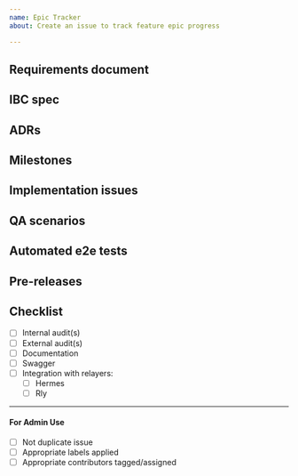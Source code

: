 ```yaml
---
name: Epic Tracker
about: Create an issue to track feature epic progress

---
```


<!-- < < < < < < < < < < < < < < < < < < < < < < < < < < < < < < < < < ☺ 
v                            ✰  Thanks for opening an issue! ✰    
v    Before smashing the submit button please review the template.
v    Word of caution: poorly thought-out proposals may be rejected 
v                     without deliberation 
☺ > > > > > > > > > > > > > > > > > > > > > > > > > > > > > > > > >  -->

## Requirements document

<!-- Link to requirements document -->

## IBC spec

<!-- Link to specification -->

## ADRs

<!-- Links to ADRs related to this epic -->

## Milestones

<!-- Links to alpha, beta, RC milestones -->

## Implementation issues

<!-- Links to specific issues, thematically/logically grouped -->

## QA scenarios

<!-- Lists of manual QA tests that need to be performed -->

## Automated e2e tests

<!-- List of automated e2e tests that need be added to CI -->

## Pre-releases

<!-- Links to alpha, beta, RC tags/releases -->

## Checklist

<!-- Remove any items that are not applicable. -->

- [ ] Internal audit(s)
- [ ] External audit(s)
- [ ] Documentation
- [ ] Swagger
- [ ] Integration with relayers:
  - [ ] Hermes
  - [ ] Rly

____

#### For Admin Use

- [ ] Not duplicate issue
- [ ] Appropriate labels applied
- [ ] Appropriate contributors tagged/assigned
